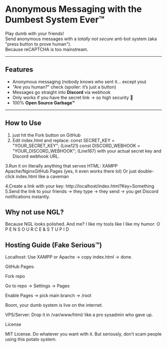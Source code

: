 # Anonymous Messaging with the Dumbest System Ever™

Play dumb with your friends!  
Send anonymous messages with a *totally not secure* anti-bot system (aka "press button to prove human").  
Because reCAPTCHA is too mainstream.

---

## Features

- Anonymous messaging (nobody knows who sent it… except you)  
- "Are you human?" check (spoiler: it’s just a button)  
- Messages go straight into **Discord** via webhook  
- Only works if you have the secret link → so high security 🔐
- 100% **Open Source Garbage™**  

---

## How to Use

1. just hit the Fork button on GitHub
2. Edit index.html and replace:
const SECRET_KEY = "YOUR_SECRET_KEY"; (Line121)
const DISCORD_WEBHOOK = "YOUR_DISCORD_WEBHOOK"; (Line167)
with your actual secret key and Discord webhook URL.

3.Run it on literally anything that serves HTML:
XAMPP
Apache/NginxGitHub Pages (yes, it even works there lol)
Or just double-click index.html like a caveman 

4.Create a link with your key:
http://localhost/index.html?Key=Something
5.Send the link to your friends → they type → they send → you get Discord notifications instantly.
## Why not use NGL?

Because NGL looks polished.
And me? I like my tools like I like my humor:
O P E N S O U R C E & S T U P I D

## Hosting Guide (Fake Serious™)

Localhost: Use XAMPP or Apache → copy index.html → done.

GitHub Pages:

Fork repo

Go to repo → Settings → Pages

Enable Pages → pick main branch → /root

Boom, your dumb system is live on the internet.

VPS/Server: Drop it in /var/www/html/ like a pro sysadmin who gave up.

License

MIT License.
Do whatever you want with it.
But seriously, don’t scam people using this potato system.
